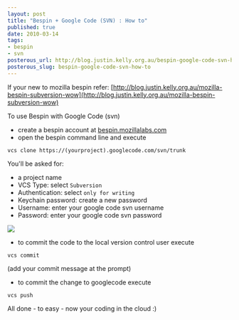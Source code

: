 ```yaml
--- 
layout: post
title: "Bespin + Google Code (SVN) : How to"
published: true
date: 2010-03-14
tags: 
- bespin
- svn
posterous_url: http://blog.justin.kelly.org.au/bespin-google-code-svn-how-to
posterous_slug: bespin-google-code-svn-how-to
---
```

If your new to mozilla bespin refer: [http://blog.justin.kelly.org.au/mozilla-bespin-subversion-wow](http://blog.justin.kelly.org.au/mozilla-bespin-subversion-wow)

To use Bespin with Google Code (svn)

* create a bespin account at [bespin.mozillalabs.com](http://bespin.mozillalabs.com)
* open the bespin command line and execute

```
vcs clone https://(yourproject).googlecode.com/svn/trunk
```
You'll be asked for:

* a project name
* VCS Type: select `Subversion`
* Authentication: select `only for writing`
* Keychain password: create a new password
* Username: enter your google code svn username
* Password: enter your google code svn password

![](http://i.minus.com/jb0KHcX5X6shvj.jpg)

* to commit the code to the local version control user execute

```
vcs commit
```

(add your commit message at the prompt)

* to commit the change to googlecode execute

```
vcs push
```

All done - to easy - now your coding in the cloud :)

